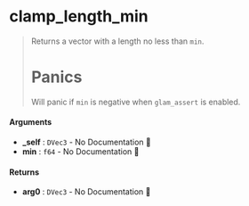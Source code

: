 # clamp\_length\_min

>  Returns a vector with a length no less than `min`.
>  # Panics
>  Will panic if `min` is negative when `glam_assert` is enabled.

#### Arguments

- **\_self** : `DVec3` \- No Documentation 🚧
- **min** : `f64` \- No Documentation 🚧

#### Returns

- **arg0** : `DVec3` \- No Documentation 🚧